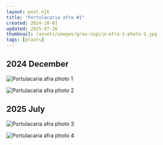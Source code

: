```yaml
---
layout: post.njk
title: "Portulacaria afra #1"
created: 2024-10-01
updated: 2025-07-16
thumbnail: /assets/images/grow-logs/p-afra-1-photo-1.jpg
tags: [plants]
---
```


## 2024 December

![Portulacaria afra photo 1](/assets/images/grow-logs/p-afra-1-photo-1.jpg)

![Portulacaria afra photo 2](/assets/images/grow-logs/p-afra-1-photo-2.jpg)

## 2025 July

![Portulacaria afra photo 3](/assets/images/grow-logs/p-afra-1-photo-3.jpg)

![Portulacaria afra photo 4](/assets/images/grow-logs/p-afra-1-photo-4.jpg)
